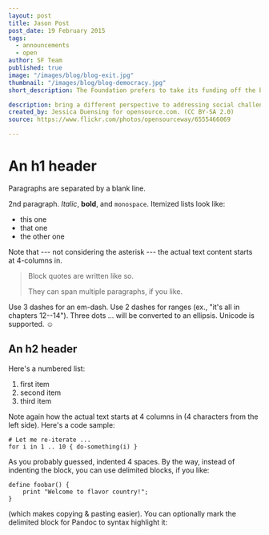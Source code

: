 ```yaml
---
layout: post
title: Jason Post
post_date: 19 February 2015
tags: 
  - announcements
  - open
author: SF Team
published: true
image: "/images/blog/blog-exit.jpg"
thumbnail: "/images/blog/blog-democracy.jpg"
short_description: The Foundation prefers to take its funding off the beaten track so to speak. We look for individuals and ideas that are not yet accepted in the mainstream, that challenge the status quo and

description: bring a different perspective to addressing social challenges.
created_by: Jessica Duensing for opensource.com. (CC BY-SA 2.0)
source: https://www.flickr.com/photos/opensourceway/6555466069

---
```

An h1 header
============

Paragraphs are separated by a blank line.

2nd paragraph. *Italic*, **bold**, and `monospace`. Itemized lists
look like:

  * this one
  * that one
  * the other one

Note that --- not considering the asterisk --- the actual text
content starts at 4-columns in.

> Block quotes are
> written like so.
>
> They can span multiple paragraphs,
> if you like.

Use 3 dashes for an em-dash. Use 2 dashes for ranges (ex., "it's all
in chapters 12--14"). Three dots ... will be converted to an ellipsis.
Unicode is supported. ☺



An h2 header
------------

Here's a numbered list:

 1. first item
 2. second item
 3. third item

Note again how the actual text starts at 4 columns in (4 characters
from the left side). Here's a code sample:

    # Let me re-iterate ...
    for i in 1 .. 10 { do-something(i) }

As you probably guessed, indented 4 spaces. By the way, instead of
indenting the block, you can use delimited blocks, if you like:

~~~
define foobar() {
    print "Welcome to flavor country!";
}
~~~

(which makes copying & pasting easier). You can optionally mark the
delimited block for Pandoc to syntax highlight it:
